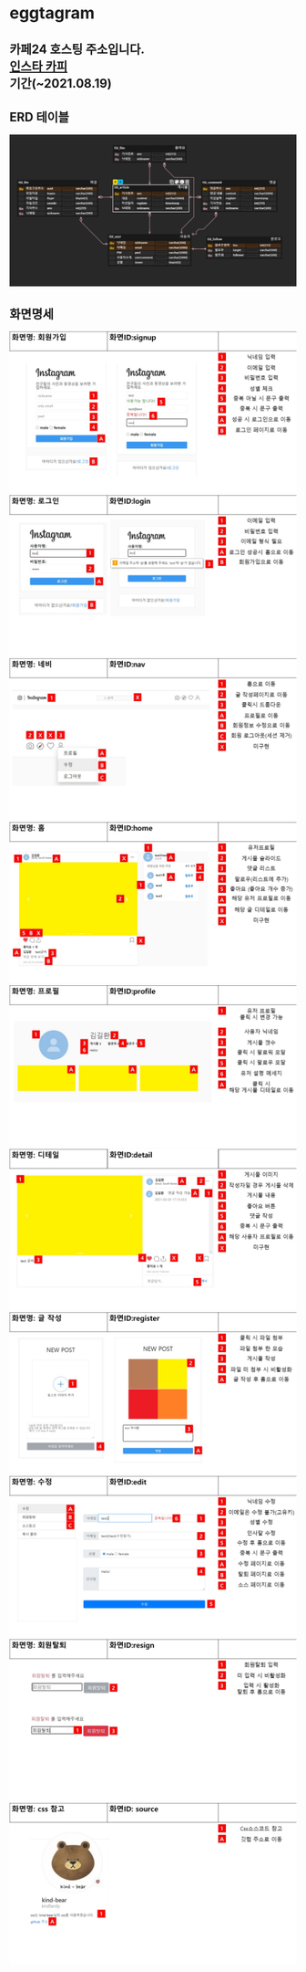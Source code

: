 # eggtagram


카페24 호스팅 주소입니다.   
[인스타 카피](http://eggman9298.cafe24.com/)   
기간(~2021.08.19)
-------------



ERD 테이블
------
![테이블 ERD ](img/ERD-수정.JPG)


화면명세
------
![슬라이드1 ](img/슬라이드1.JPG)
![슬라이드2 ](img/슬라이드2.JPG)
![슬라이드3 ](img/슬라이드3.JPG)
![슬라이드4 ](img/슬라이드4.JPG)
![슬라이드5 ](img/슬라이드5.JPG)
![슬라이드6 ](img/슬라이드6.JPG)
![슬라이드7 ](img/슬라이드7.JPG)
![슬라이드8 ](img/슬라이드8.JPG)
![슬라이드9 ](img/슬라이드9.JPG)
![슬라이드10 ](img/슬라이드10.JPG)


